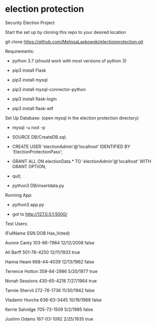 # election protection
Security Election Project

Start the set up by cloning this repo to your desired location

git clone https://github.com/MelissaLaskowski/electionprotection.git

Requirements:

 - python 3.7 (should work with most versions of python 3)
 
 - pip3 install Flask
 
 - pip3 install mysql
 
 - pip3 install mysql-connector-python
 
 - pip3 install flask-login
 
 - pip3 install flask-wtf
 
Set Up Database: (open mysql in the election protection directory)

- mysql -u root -p

- SOURCE DB/CreateDB.sql;

- CREATE USER 'electionAdmin'@'localhost' IDENTIFIED BY 'ElectionProtectionPass';

- GRANT ALL ON electionData.* TO 'electionAdmin'@'localhost' WITH GRANT OPTION;

- quit;

- python3 DB/insertdata.py
 
Running App:

- python3 app.py

- got to http://127.0.0.1:5000/ 

Test Users:

(FullName	SSN	DOB	Has_Voted)

Aurore Canty	103-86-7984	12/12/2008	false

Ali Barff	501-76-4250	12/11/1933	true

Hanna Heam	668-44-4039	12/13/1962	false

Terrence Hotton	359-84-2986	5/20/1977	true

Nonah Sessions	430-65-4218	7/27/1964	true

Tannie Shervil	272-76-1736	11/30/1942	false

Vladamir Hurche	636-63-3445	10/19/1968	false

Kerrie Salvidge	705-73-1509	5/2/1985	false

Justinn Odams	167-03-1092	2/25/1935	true
